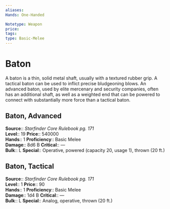 ```yaml
---
aliases: 
Hands: One-Handed

Notetype: Weapon
price: 
tags: 
type: Basic-Melee
---
```


# Baton

A baton is a thin, solid metal shaft, usually with a textured rubber grip. A tactical baton can be used to inflict precise bludgeoning blows. An advanced baton, used by elite mercenary and security companies, often has an additional shaft, as well as a weighted end that can be powered to connect with substantially more force than a tactical baton.  

## Baton, Advanced

**Source**:: _Starfinder Core Rulebook pg. 171_  
**Level**:: 19
**Price**:: 540000  
**Hands**:: 1
**Proficiency**:: Basic Melee  
**Damage**:: 8d6 B
**Critical**:: —  
**Bulk**:: L
**Special**:: Operative, powered (capacity 20, usage 1), thrown (20 ft.)

## Baton, Tactical

**Source**:: _Starfinder Core Rulebook pg. 171_  
**Level**:: 1
**Price**:: 90  
**Hands**:: 1
**Proficiency**:: Basic Melee  
**Damage**:: 1d4 B
**Critical**:: —  
**Bulk**:: L
**Special**:: Analog, operative, thrown (20 ft.)
